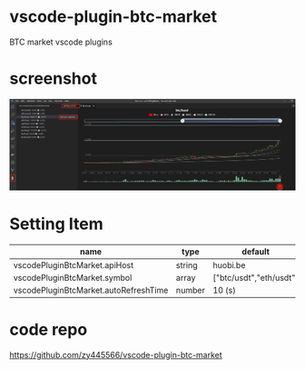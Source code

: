 # vscode-plugin-btc-market
BTC market vscode plugins

# screenshot 
![screenshot](https://raw.githubusercontent.com/zy445566/zy445566.github.io/master/vscode-plugin-btc-market/use.png)

# Setting Item
|  name   | type  | default  |
|  ----  | ----  | ----  |
| vscodePluginBtcMarket.apiHost  | string | huobi.be |
| vscodePluginBtcMarket.symbol  | array | ["btc/usdt","eth/usdt"] |
| vscodePluginBtcMarket.autoRefreshTime  | number | 10 (s)|

# code repo
https://github.com/zy445566/vscode-plugin-btc-market
